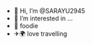 - 👋 Hi, I’m @SARAYU2945
- 👀 I’m interested in ...
- 🍱 foodie
- ✈🌍 love travelling 
<!---
SARAYU2945/SARAYU2945 is a ✨ special ✨ repository because its `README.md` (this file) appears on your GitHub profile.
You can click the Preview link to take a look at your changes.
--->

